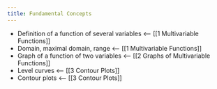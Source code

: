 ```yaml
---
title: Fundamental Concepts
---
```


- Definition of a function of several variables <-- [[1 Multivariable Functions]]
- Domain, maximal domain, range <-- [[1 Multivariable Functions]]
- Graph of a function of two variables <-- [[2 Graphs of Multivariable Functions]]
- Level curves <-- [[3 Contour Plots]]
- Contour plots <-- [[3 Contour Plots]]
